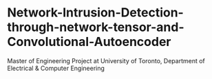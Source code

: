 # Network-Intrusion-Detection-through-network-tensor-and-Convolutional-Autoencoder
 Master of Engineering Project at University of Toronto, Department of Electrical & Computer Engineering
